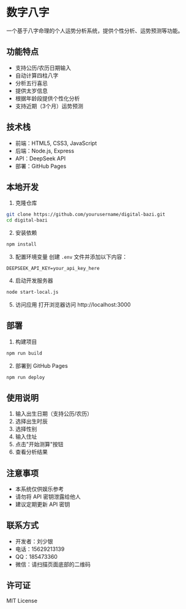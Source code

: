 # 数字八字

一个基于八字命理的个人运势分析系统，提供个性分析、运势预测等功能。

## 功能特点

- 支持公历/农历日期输入
- 自动计算四柱八字
- 分析五行喜忌
- 提供太岁信息
- 根据年龄段提供个性化分析
- 支持近期（3个月）运势预测

## 技术栈

- 前端：HTML5, CSS3, JavaScript
- 后端：Node.js, Express
- API：DeepSeek API
- 部署：GitHub Pages

## 本地开发

1. 克隆仓库
```bash
git clone https://github.com/yourusername/digital-bazi.git
cd digital-bazi
```

2. 安装依赖
```bash
npm install
```

3. 配置环境变量
创建 `.env` 文件并添加以下内容：
```
DEEPSEEK_API_KEY=your_api_key_here
```

4. 启动开发服务器
```bash
node start-local.js
```

5. 访问应用
打开浏览器访问 http://localhost:3000

## 部署

1. 构建项目
```bash
npm run build
```

2. 部署到 GitHub Pages
```bash
npm run deploy
```

## 使用说明

1. 输入出生日期（支持公历/农历）
2. 选择出生时辰
3. 选择性别
4. 输入住址
5. 点击"开始测算"按钮
6. 查看分析结果

## 注意事项

- 本系统仅供娱乐参考
- 请勿将 API 密钥泄露给他人
- 建议定期更新 API 密钥

## 联系方式

- 开发者：刘少银
- 电话：15629213139
- QQ：185473360
- 微信：请扫描页面底部的二维码

## 许可证

MIT License 